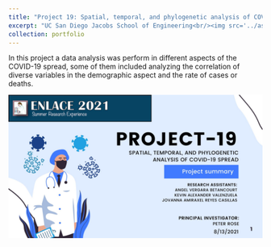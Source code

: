 ```yaml
---
title: "Project 19: Spatial, temporal, and phylogenetic analysis of COVID-19 spread"
excerpt: "UC San Diego Jacobs School of Engineering<br/><img src='../assets/images/Project-19.jpg' width='500' height='300'>"
collection: portfolio
---
```


In this project a data analysis was perform in different aspects of the COVID-19 spread, some of them included analyzing the correlation of diverse variables in the demographic aspect and the rate of cases or deaths.

<a href="https://github.com/Kevin-Valenzuela/enlace2021_kv">![Project 19: Spatial, temporal, and phylogenetic analysis of COVID-19 spreade](/assets/images/Project-19.jpg)<a/>
